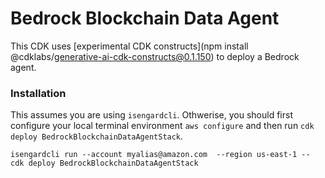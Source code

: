 # Bedrock Blockchain Data Agent

This CDK uses [experimental CDK constructs](npm install @cdklabs/generative-ai-cdk-constructs@0.1.150) to deploy a Bedrock agent.

### Installation
This assumes you are using `isengardcli`. Othwerise, you should first configure your local terminal environment `aws configure` and then run `cdk deploy BedrockBlockchainDataAgentStack`.

```
isengardcli run --account myalias@amazon.com  --region us-east-1 -- cdk deploy BedrockBlockchainDataAgentStack
```
